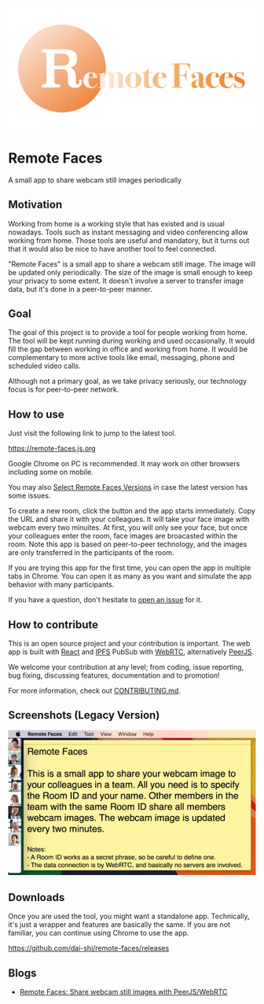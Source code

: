 ![logo](images/logo.png)

# Remote Faces

A small app to share webcam still images periodically

## Motivation

Working from home is a working style that has existed
and is usual nowadays.
Tools such as instant messaging and video conferencing
allow working from home.
Those tools are useful and mandatory, but it turns out that
it would also be nice to have another tool to feel connected.

"Remote Faces" is a small app to share a webcam still image.
The image will be updated only periodically.
The size of the image is small enough to keep your privacy to some extent.
It doesn't involve a server to transfer image data,
but it's done in a peer-to-peer manner.

## Goal

The goal of this project is to provide a tool for people working from home.
The tool will be kept running during working and used occasionally.
It would fill the gap between working in office and working from home.
It would be complementary to more active tools like email,
messaging, phone and scheduled video calls.

Although not a primary goal, as we take privacy seriously,
our technology focus is for peer-to-peer network.

## How to use

Just visit the following link to jump to the latest tool.

<https://remote-faces.js.org>

Google Chrome on PC is recommended.
It may work on other browsers including some on mobile.

You may also [Select Remote Faces Versions](https://dai-shi.github.io/remote-faces/tools/select.html) in case the latest version has some issues.

To create a new room, click the button and the app starts immediately.
Copy the URL and share it with your colleagues.
It will take your face image with webcam every two minuites.
At first, you will only see your face,
but once your colleagues enter the room,
face images are broacasted within the room.
Note this app is based on peer-to-peer technology,
and the images are only transferred in the participants of the room.

If you are trying this app for the first time,
you can open the app in multiple tabs in Chrome.
You can open it as many as you want and simulate
the app behavior with many participants.

If you have a question, don't hesitate to
[open an issue](https://github.com/dai-shi/remote-faces/issues/new/choose)
for it.

## How to contribute

This is an open source project and your contribution is important.
The web app is built with [React](https://reactjs.org) and
[IPFS](https://github.com/ipfs/js-ipfs) PubSub
with [WebRTC](https://developer.mozilla.org/en-US/docs/Web/API/WebRTC_API),
alternatively [PeerJS](https://peerjs.com).

We welcome your contribution at any level; from coding,
issue reporting, bug fixing, discussing features, documentation
and to promotion!

For more information, check out [CONTRIBUTING.md](./CONTRIBUTING.md).

## Screenshots (Legacy Version)

![screenshot](images/screen01.png)

## Downloads

Once you are used the tool, you might want a standalone app.
Technically, it's just a wrapper and features are basically the same.
If you are not familiar, you can continue using Chrome to use the app.

<https://github.com/dai-shi/remote-faces/releases>

## Blogs

- [Remote Faces: Share webcam still images with PeerJS/WebRTC](https://medium.com/@dai_shi/remote-faces-share-webcam-still-images-with-peerjs-webrtc-a7ed5fe11e49)

